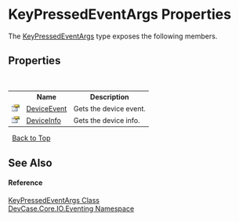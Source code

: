 # KeyPressedEventArgs Properties
 

The <a href="T_DevCase_Core_IO_Eventing_KeyPressedEventArgs">KeyPressedEventArgs</a> type exposes the following members.


## Properties
&nbsp;<table><tr><th></th><th>Name</th><th>Description</th></tr><tr><td>![Public property](media/pubproperty.gif "Public property")</td><td><a href="P_DevCase_Core_IO_Eventing_KeyPressedEventArgs_DeviceEvent">DeviceEvent</a></td><td>
Gets the device event.</td></tr><tr><td>![Public property](media/pubproperty.gif "Public property")</td><td><a href="P_DevCase_Core_IO_Eventing_KeyPressedEventArgs_DeviceInfo">DeviceInfo</a></td><td>
Gets the device info.</td></tr></table>&nbsp;
<a href="#keypressedeventargs-properties">Back to Top</a>

## See Also


#### Reference
<a href="T_DevCase_Core_IO_Eventing_KeyPressedEventArgs">KeyPressedEventArgs Class</a><br /><a href="N_DevCase_Core_IO_Eventing">DevCase.Core.IO.Eventing Namespace</a><br />